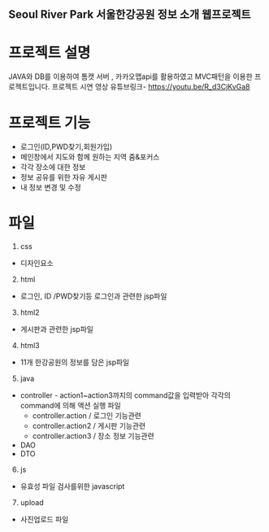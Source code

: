 ## Seoul River Park 서울한강공원 정보 소개 웹프로젝트

# 프로젝트 설명
JAVA와 DB를 이용하여 톰캣 서버 , 카카오맵api를 활용하였고 MVC패턴을 이용한 프로젝트입니다. 
프로젝트 시연 영상 유튜브링크- https://youtu.be/R_d3CjKvGa8

# 프로젝트 기능
  + 로그인(ID,PWD찾기,회원가입)
  + 메인창에서 지도와 함께 원하는 지역 줌&포커스
  + 각각 장소에 대한 정보
  + 정보 공유를 위한 자유 게시판
  + 내 정보 변경 및 수정

# 파일
1. css
  + 디자인요소 
     
2. html
  + 로그인, ID /PWD찾기등 로그인과 관련한 jsp파일

3. html2
  + 게시판과 관련한 jsp파일

4. html3
  + 11개 한강공원의 정보를 담은 jsp파일

5. java
  + controller - action1~action3까지의 command값을 입력받아 각각의 command에 의해 액션 실행 파일
    - controller.action / 로그인 기능관련
    - controller.action2 / 게시판 기능관련
    - controller.action3 / 장소 정보 기능관련 
  + DAO
  + DTO

6. js 
  + 유효성 파일 검사를위한 javascript 

7. upload
  + 사진업로드 파일
